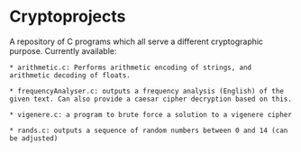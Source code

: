 # Cryptoprojects

A repository of C programs which all serve a different cryptographic purpose. Currently available:

    * arithmetic.c: Performs arithmetic encoding of strings, and arithmetic decoding of floats.

    * frequencyAnalyser.c: outputs a frequency analysis (English) of the given text. Can also provide a caesar cipher decryption based on this.

    * vigenere.c: a program to brute force a solution to a vigenere cipher
    
    * rands.c: outputs a sequence of random numbers between 0 and 14 (can be adjusted)

